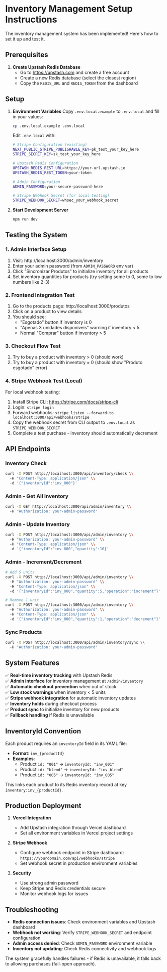 # Inventory Management Setup Instructions

The inventory management system has been implemented! Here's how to set it up and test it.

## Prerequisites

1. **Create Upstash Redis Database**
   - Go to https://upstash.com and create a free account
   - Create a new Redis database (select the closest region)
   - Copy the `REDIS_URL` and `REDIS_TOKEN` from the dashboard

## Setup

1. **Environment Variables**
   Copy `.env.local.example` to `.env.local` and fill in your values:
   ```bash
   cp .env.local.example .env.local
   ```
   
   Edit `.env.local` with:
   ```bash
   # Stripe Configuration (existing)
   NEXT_PUBLIC_STRIPE_PUBLISHABLE_KEY=pk_test_your_key_here
   STRIPE_SECRET_KEY=sk_test_your_key_here

   # Upstash Redis Configuration
   UPSTASH_REDIS_REST_URL=https://your-url.upstash.io
   UPSTASH_REDIS_REST_TOKEN=your-token

   # Admin Configuration
   ADMIN_PASSWORD=your-secure-password-here

   # Stripe Webhook Secret (for local testing)
   STRIPE_WEBHOOK_SECRET=whsec_your_webhook_secret
   ```

2. **Start Development Server**
   ```bash
   npm run dev
   ```

## Testing the System

### 1. Admin Interface Setup
1. Visit: http://localhost:3000/admin/inventory
2. Enter your admin password (from `ADMIN_PASSWORD` env var)
3. Click "Sincronizar Produtos" to initialize inventory for all products
4. Set inventory quantities for products (try setting some to 0, some to low numbers like 2-3)

### 2. Frontend Integration Test
1. Go to the products page: http://localhost:3000/produtos
2. Click on a product to view details
3. You should see:
   - "Esgotado" button if inventory is 0
   - "Apenas X unidades disponíveis" warning if inventory < 5
   - Normal "Comprar" button if inventory > 5

### 3. Checkout Flow Test
1. Try to buy a product with inventory > 0 (should work)
2. Try to buy a product with inventory = 0 (should show "Produto esgotado" error)

### 4. Stripe Webhook Test (Local)
For local webhook testing:

1. Install Stripe CLI: https://stripe.com/docs/stripe-cli
2. Login: `stripe login`
3. Forward webhooks: `stripe listen --forward-to localhost:3000/api/webhooks/stripe`
4. Copy the webhook secret from CLI output to `.env.local` as `STRIPE_WEBHOOK_SECRET`
5. Complete a test purchase - inventory should automatically decrement

## API Endpoints

### Inventory Check
```bash
curl -X POST http://localhost:3000/api/inventory/check \\
  -H "Content-Type: application/json" \\
  -d '{"inventoryId":"inv_000"}'
```

### Admin - Get All Inventory
```bash
curl -X GET http://localhost:3000/api/admin/inventory \\
  -H "Authorization: your-admin-password"
```

### Admin - Update Inventory
```bash
curl -X POST http://localhost:3000/api/admin/inventory \\
  -H "Authorization: your-admin-password" \\
  -H "Content-Type: application/json" \\
  -d '{"inventoryId":"inv_000","quantity":10}'
```

### Admin - Increment/Decrement
```bash
# Add 5 units
curl -X POST http://localhost:3000/api/admin/inventory \\
  -H "Authorization: your-admin-password" \\
  -H "Content-Type: application/json" \\
  -d '{"inventoryId":"inv_000","quantity":5,"operation":"increment"}'

# Remove 1 unit
curl -X POST http://localhost:3000/api/admin/inventory \\
  -H "Authorization: your-admin-password" \\
  -H "Content-Type: application/json" \\
  -d '{"inventoryId":"inv_000","quantity":1,"operation":"decrement"}'
```

### Sync Products
```bash
curl -X POST http://localhost:3000/api/admin/inventory/sync \\
  -H "Authorization: your-admin-password"
```

## System Features

✅ **Real-time inventory tracking** with Upstash Redis  
✅ **Admin interface** for inventory management at `/admin/inventory`  
✅ **Automatic checkout prevention** when out of stock  
✅ **Low stock warnings** when inventory < 5 units  
✅ **Stripe webhook integration** for automatic inventory updates  
✅ **Inventory holds** during checkout process  
✅ **Product sync** to initialize inventory for new products  
✅ **Fallback handling** if Redis is unavailable  

## InventoryId Convention

Each product requires an `inventoryId` field in its YAML file:

- **Format**: `inv_{productId}`
- **Examples**: 
  - Product `id: "001"` → `inventoryId: "inv_001"`
  - Product `id: "blend"` → `inventoryId: "inv_blend"`
  - Product `id: "005"` → `inventoryId: "inv_005"`

This links each product to its Redis inventory record at key `inventory:inv_{productId}`.

## Production Deployment

1. **Vercel Integration**
   - Add Upstash integration through Vercel dashboard
   - Set all environment variables in Vercel project settings

2. **Stripe Webhook**
   - Configure webhook endpoint in Stripe dashboard: `https://yourdomain.com/api/webhooks/stripe`
   - Set webhook secret in production environment variables

3. **Security**
   - Use strong admin password
   - Keep Stripe and Redis credentials secure
   - Monitor webhook logs for issues

## Troubleshooting

- **Redis connection issues**: Check environment variables and Upstash dashboard
- **Webhook not working**: Verify `STRIPE_WEBHOOK_SECRET` and endpoint configuration
- **Admin access denied**: Check `ADMIN_PASSWORD` environment variable
- **Inventory not updating**: Check Redis connectivity and webhook logs

The system gracefully handles failures - if Redis is unavailable, it falls back to allowing purchases (fail-open approach).